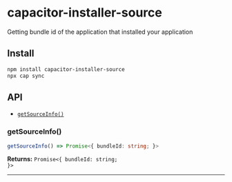 # capacitor-installer-source

Getting bundle id of the application that installed your application

## Install

```bash
npm install capacitor-installer-source
npx cap sync
```

## API

<docgen-index>

* [`getSourceInfo()`](#getsourceinfo)

</docgen-index>

<docgen-api>
<!--Update the source file JSDoc comments and rerun docgen to update the docs below-->

### getSourceInfo()

```typescript
getSourceInfo() => Promise<{ bundleId: string; }>
```

**Returns:** <code>Promise&lt;{ bundleId: string; }&gt;</code>

--------------------

</docgen-api>
